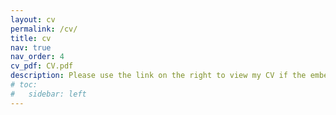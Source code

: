 ```yaml
---
layout: cv
permalink: /cv/
title: cv
nav: true
nav_order: 4
cv_pdf: CV.pdf
description: Please use the link on the right to view my CV if the embedded version below does not load.
# toc:
#   sidebar: left
---
```

